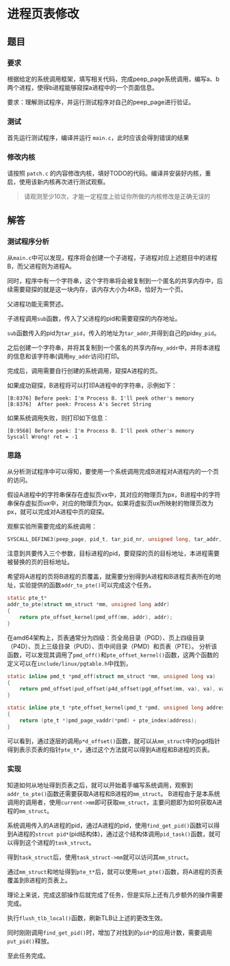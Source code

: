 # 进程页表修改

## 题目

### 要求

根据给定的系统调用框架，填写相关代码，完成peep_page系统调用，编写a、b两个进程，使得b进程能够窥探a进程中的一个页面信息。

要求：理解测试程序，并运行测试程序对自己的peep_page进行验证。

### 测试

首先运行测试程序，编译并运行 `main.c`，此时应该会得到错误的结果

### 修改内核

请按照 `patch.c` 的内容修改内核，填好TODO的代码。编译并安装好内核，重启，使用该新内核再次进行测试观察。

> 请观测至少10次，才能一定程度上验证你所做的内核修改是正确无误的

## 解答

### 测试程序分析

从`main.c`中可以发现，程序将会创建一个子进程，子进程对应上述题目中的进程B，而父进程则为进程A。

同时，程序中有一个字符串，这个字符串将会被复制到一个匿名的共享内存中，后续需要窥探的就是这一块内存，该内存大小为4KB，恰好为一个页。

父进程功能无需赘述。

子进程调用`sub`函数，传入了父进程的pid和需要窥探的内存地址。

`sub`函数传入的pid为`tar_pid`，传入的地址为`tar_addr`,并得到自己的pid`my_pid`。

之后创建一个字符串，并将其复制到一个匿名的共享内存`my_addr`中，并将本进程的信息和该字符串(调用`my_addr`访问)打印。

完成后，调用需要自行创建的系统调用，窥探A进程的页。

如果成功窥探，B进程将可以打印A进程中的字符串，示例如下：

```
[B:8376] Before peek: I'm Process B. I'll peek other's memory
[B:8376]  After peek: Process A's Secret String
```

如果系统调用失败，则打印如下信息：

```
[B:9568] Before peek: I'm Process B. I'll peek other's memory
Syscall Wrong! ret = -1
```

### 思路

从分析测试程序中可以得知，要使用一个系统调用完成B进程对A进程内的一个页的访问。

假设A进程中的字符串保存在虚拟页vx中，其对应的物理页为px，B进程中的字符串保存虚拟页ux中，对应的物理页为qx。如果将虚拟页ux所映射的物理页改为px，就可以完成对A进程中页的窥探。

观察实验所需要完成的系统调用：

```c
SYSCALL_DEFINE3(peep_page, pid_t, tar_pid_nr, unsigned long, tar_addr, unsigned long, my_addr)
```

注意到共要传入三个参数，目标进程的pid，要窥探的页的目标地址，本进程需要被替换的页的目标地址。

希望将A进程的页将B进程的页覆盖，就需要分别得到A进程和B进程页表所在的地址，实验提供的函数`addr_to_pte()`可以完成这个任务。

```c
static pte_t*
addr_to_pte(struct mm_struct *mm, unsigned long addr)
{
	return pte_offset_kernel(pmd_off(mm, addr), addr);
}
```

在amd64架构上，页表通常分为四级：页全局目录（PGD）、页上四级目录（P4D）、页上三级目录（PUD）、页中间目录（PMD）和页表（PTE）。  分析该函数，可以发现其调用了`pmd_off()`和`pte_offset_kernel()`函数，这两个函数的定义可以在`include/linux/pgtable.h`中找到，

```c
static inline pmd_t *pmd_off(struct mm_struct *mm, unsigned long va)
{
	return pmd_offset(pud_offset(p4d_offset(pgd_offset(mm, va), va), va), va);
}

static inline pte_t *pte_offset_kernel(pmd_t *pmd, unsigned long address)
{
	return (pte_t *)pmd_page_vaddr(*pmd) + pte_index(address);
}
```

可以看到，通过逐层的调用`p*d_offset()`函数，就可以从`mm_struct`中的pgd指针得到表示页表的指针`pte_t*`，通过这个方法就可以得到A进程和B进程的页表。

### 实现

知道如何从地址得到页表之后，就可以开始着手编写系统调用，观察到`addr_to_pte()`函数还需要获取A进程和B进程的`mm_struct`。  B进程由于是本系统调用的调用者，使用`current->mm`即可获取`mm_struct`，主要问题即为如何获取A进程的`mm_struct`。

系统调用传入的A进程的pid，通过A进程的pid，使用`find_get_pid()`函数可以得到A进程的`strcut pid*`(pid结构体)，通过这个结构体调用`pid_task()`函数，就可以得到这个进程的`task_struct`。

得到`task_struct`后，使用`task_struct->mm`就可以访问其`mm_struct`。

通过`mm_struct`和地址得到`pte_t*`后，就可以使用`set_pte()`函数，将A进程的页表覆盖到B进程的页表上。

理论上来说，完成这部操作后就完成了任务，但是实际上还有几步额外的操作需要完成。

执行`flush_tlb_local()`函数，刷新TLB让上述的更改生效。

同时刚刚调用`find_get_pid()`时，增加了对找到的`pid*`的应用计数，需要调用`put_pid()`释放。

至此任务完成。